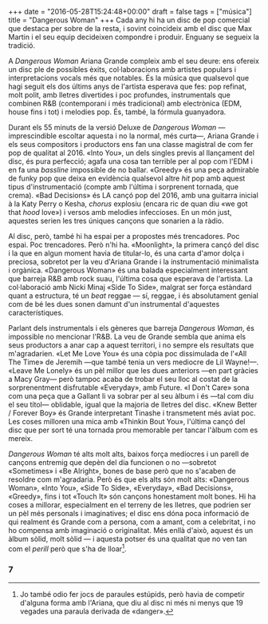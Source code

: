 +++
date = "2016-05-28T15:24:48+00:00"
draft = false
tags = ["música"]
title = "Dangerous Woman"
+++
Cada any hi ha un disc de pop comercial que destaca per sobre de la resta, i sovint coincideix amb el disc que Max Martin i el seu equip decideixen compondre i produir. Enguany se segueix la tradició. 

<!-- more -->

A *Dangerous Woman* Ariana Grande compleix amb el seu deure: ens ofereix un disc ple de possibles èxits, col·laboracions amb artistes populars i interpretacions vocals més que notables. És la música que qualsevol que hagi seguit els dos últims anys de l'artista esperava que fes: pop refinat, molt polit, amb lletres divertides i poc profundes, instrumentals que combinen R&B (contemporani i més tradicional) amb electrònica (EDM, house fins i tot) i melodies pop. És, també, la fórmula guanyadora.

Durant els 55 minuts de la versió Deluxe de *Dangerous Woman* —imprescindible escoltar aquesta i no la normal, més curta—, Ariana Grande i els seus compositors i productors ens fan una classe magistral de com fer pop de qualitat al 2016. «Into You», un dels singles previs al llançament del disc, és pura perfecció; agafa una cosa tan terrible per al pop com l'EDM i en fa una *bassline* impossible de no ballar. «Greedy» és una peça admirable de funky pop que deixa en evidència qualsevol altre *hit* pop amb aquest tipus d'instrumentació (compte amb l'última i sorprenent tornada, que crema). «Bad Decisions» és LA cançó pop del 2016, amb una guitarra inicial à la Katy Perry o Kesha, *chorus* explosiu (encara ric de quan diu «we got that *hood* love») i versos amb melodies infeccioses. En un món just, aquestes serien les tres úniques cançons que sonarien a la ràdio.

Al disc, però, també hi ha espai per a propostes més trencadores. Poc espai. Poc trencadores. Però n'hi ha. «Moonlight», la primera cançó del disc i la que en algun moment havia de titular-lo, és una carta d'amor dolça i preciosa, sobretot per la veu d'Ariana Grande i la instrumentació minimalista i orgànica. «Dangerous Woman» és una balada especialment interessant que barreja R&B amb rock suau, l'última cosa que esperava de l'artista. La col·laboració amb Nicki Minaj «Side To Side», malgrat ser força estàndard quant a estructura, té un *beat* reggae — sí, reggae, i és absolutament genial com de bé les dues sonen damunt d'un instrumental d'aquestes característiques. 

Parlant dels instrumentals i els gèneres que barreja *Dangerous Woman*, és impossible no mencionar l'R&B. La veu de Grande sembla que anima els seus productors a anar cap a aquest territori, i no sempre els resultats que m'agradarien. «Let Me Love You» és una còpia poc dissimulada de l'«All The Time» de Jeremih —que també tenia un vers mediocre de Lil Wayne!—. «Leave Me Lonely» és un pèl millor que les dues anteriors —en part gràcies a Macy Gray— però tampoc acaba de trobar el seu lloc al costat de la sorprenentment disfrutable «Everyday», amb Future. «I Don't Care» sona com una peça que a Gallant li va sobrar per al seu àlbum i és —tal com diu el seu títol— oblidable, igual que la majoria de lletres del disc. «Knew Better / Forever Boy» és Grande interpretant Tinashe i transmetent més aviat poc. Les coses milloren una mica amb «Thinkin Bout You», l'última cançó del disc que per sort té una tornada prou memorable per tancar l'àlbum com es mereix.

*Dangerous Woman* té alts molt alts, baixos força mediocres i un parell de cançons entremig que depèn del dia funcionen o no —sobretot «Sometimes» i «Be Alright», bones de base però que no s'acaben de resoldre com m'agradaria. Però és que els alts són molt alts: «Dangerous Woman», «Into You», «Side To Side», «Everyday», «Bad Decisions», «Greedy», fins i tot «Touch It» són cançons honestament molt bones. Hi ha coses a millorar, especialment en el terreny de les lletres, que podrien ser un pèl més personals i imaginatives; el disc ens dóna poca informació de qui realment és Grande com a persona, com a amant, com a celebritat, i no ho compensa amb imaginació o originalitat. Més enllà d'això, aquest és un àlbum sòlid, molt sòlid — i aquesta potser és una qualitat que no ven tan com el *perill* però que s'ha de lloar[^1]. 

### 7

[^1]: Jo també odio fer jocs de paraules estúpids, però havia de competir d'alguna forma amb l'Ariana, que diu al disc ni més ni menys que 19 vegades una paraula derivada de «danger».